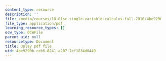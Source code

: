 ```yaml
---
content_type: resource
description: ''
file: /media/courses/18-01sc-single-variable-calculus-fall-2010/4be9290bceb68241a2077ef1834d0449_er_tQOBgo-I.pdf
file_type: application/pdf
learning_resource_types: []
ocw_type: OCWFile
parent_uid: null
resourcetype: Document
title: 3play pdf file
uid: 4be9290b-ceb6-8241-a207-7ef1834d0449
---
```

